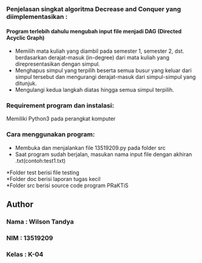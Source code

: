 ### Penjelasan singkat algoritma Decrease and Conquer yang diimplementasikan :
#### Program terlebih dahulu mengubah input file menjadi DAG (Directed Acyclic Graph)
* Memilih mata kuliah yang diambil pada semester 1, semester 2, dst. berdasarkan derajat-masuk (in-degree) dari mata kuliah yang direpresentasikan dengan simpul.
* Menghapus simpul yang terpilih beserta semua busur yang keluar dari simpul tersebut dan mengurangi derajat-masuk dari simpul-simpul yang ditunjuk.
* Mengulangi kedua langkah diatas hingga semua simpul terpilih.

### Requirement program dan instalasi:
Memiliki Python3 pada perangkat komputer

### Cara menggunakan program:
* Membuka dan menjalankan file 13519209.py pada folder src
* Saat program sudah berjalan, masukan nama input file dengan akhiran .txt(contoh:test1.txt)


*Folder test berisi file testing <br>
*Folder doc berisi laporan tugas kecil <br>
*Folder src berisi source code program PRaKTiS <br>

## Author
### Nama  : Wilson Tandya
### NIM   : 13519209
### Kelas : K-04